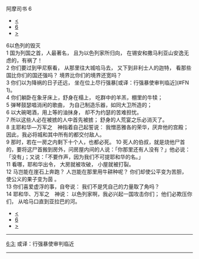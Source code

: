 ﻿





 阿摩司书 6




* [<](bible/AMO05.md)
* [6](bible/AMO.md)
* [>](bible/AMO07.md)



 
6以色列的毁灭  
1 国为列国之首，人最著名， 且为以色列家所归向， 在锡安和撒马利亚山安逸无虑的，有祸了！  
2 你们要过到甲尼察看， 从那里往大城哈马去， 又下到非利士人的迦特， 看那些国比你们的国还强吗？ 境界比你们的境界还宽吗？  
3 你们以为降祸的日子还远， 坐在位上尽行强暴[或译：行强暴使审判临近](#FN
1)。     
4 你们躺卧在象牙床上，舒身在榻上， 吃群中的羊羔，棚里的牛犊；  
5 弹琴鼓瑟唱消闲的歌曲， 为自己制造乐器，如同大卫所造的；  
6 以大碗喝酒，用上等的油抹身， 却不为约瑟的苦难担忧。  
7 所以这些人必在被掳的人中首先被掳； 舒身的人荒宴之乐必消灭了。     
8 主耶和华—万军之　神指着自己起誓说： 我憎恶雅各的荣华，厌弃他的宫殿； 因此，我必将城和其中所有的都交付敌人。  
9 那时，若在一房之内剩下十个人，也都必死。 
10 死人的伯叔，就是烧他尸首的，要将这尸首搬到房外，问房屋内间的人说：「你那里还有人没有？」他必说：「没有」；又说：「不要作声，因为我们不可提耶和华的名。」  
11 看哪，耶和华出令， 大房就被攻破， 小屋就被打裂。  
12 马岂能在崖石上奔跑？ 人岂能在那里用牛耕种呢？ 你们却使公平变为苦胆， 使公义的果子变为茵 。  
13 你们喜爱虚浮的事，自夸说： 我们不是凭自己的力量取了角吗？  
14 耶和华、万军之　神说： 以色列家啊，我必兴起一国攻击你们； 他们必欺压你们， 从哈马口直到亚拉巴的河。 
* [<](bible/AMO05.md)
* [6](bible/AMO.md)
* [>](bible/AMO07.md)





---


[6:3:](#V3)
或译：行强暴使审判临近




---









